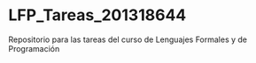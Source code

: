 # LFP_Tareas_201318644
Repositorio para las tareas del curso de Lenguajes Formales y de Programación
